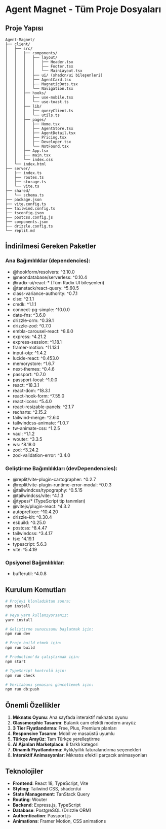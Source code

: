 # Agent Magnet - Tüm Proje Dosyaları

## Proje Yapısı
```
Agent-Magnet/
├── client/
│   ├── src/
│   │   ├── components/
│   │   │   ├── layout/
│   │   │   │   ├── Header.tsx
│   │   │   │   ├── Footer.tsx
│   │   │   │   └── MainLayout.tsx
│   │   │   ├── ui/ (shadcn/ui bileşenleri)
│   │   │   ├── AgentCard.tsx
│   │   │   ├── MagneticDots.tsx
│   │   │   └── Navigation.tsx
│   │   ├── hooks/
│   │   │   ├── use-mobile.tsx
│   │   │   └── use-toast.ts
│   │   ├── lib/
│   │   │   ├── queryClient.ts
│   │   │   └── utils.ts
│   │   ├── pages/
│   │   │   ├── Home.tsx
│   │   │   ├── AgentStore.tsx
│   │   │   ├── AgentDetail.tsx
│   │   │   ├── Pricing.tsx
│   │   │   ├── Developer.tsx
│   │   │   └── NotFound.tsx
│   │   ├── App.tsx
│   │   ├── main.tsx
│   │   └── index.css
│   └── index.html
├── server/
│   ├── index.ts
│   ├── routes.ts
│   ├── storage.ts
│   └── vite.ts
├── shared/
│   └── schema.ts
├── package.json
├── vite.config.ts
├── tailwind.config.ts
├── tsconfig.json
├── postcss.config.js
├── components.json
├── drizzle.config.ts
└── replit.md
```

## İndirilmesi Gereken Paketler

### Ana Bağımlılıklar (dependencies):
- @hookform/resolvers: ^3.10.0
- @neondatabase/serverless: ^0.10.4
- @radix-ui/react-* (Tüm Radix UI bileşenleri)
- @tanstack/react-query: ^5.60.5
- class-variance-authority: ^0.7.1
- clsx: ^2.1.1
- cmdk: ^1.1.1
- connect-pg-simple: ^10.0.0
- date-fns: ^3.6.0
- drizzle-orm: ^0.39.1
- drizzle-zod: ^0.7.0
- embla-carousel-react: ^8.6.0
- express: ^4.21.2
- express-session: ^1.18.1
- framer-motion: ^11.13.1
- input-otp: ^1.4.2
- lucide-react: ^0.453.0
- memorystore: ^1.6.7
- next-themes: ^0.4.6
- passport: ^0.7.0
- passport-local: ^1.0.0
- react: ^18.3.1
- react-dom: ^18.3.1
- react-hook-form: ^7.55.0
- react-icons: ^5.4.0
- react-resizable-panels: ^2.1.7
- recharts: ^2.15.2
- tailwind-merge: ^2.6.0
- tailwindcss-animate: ^1.0.7
- tw-animate-css: ^1.2.5
- vaul: ^1.1.2
- wouter: ^3.3.5
- ws: ^8.18.0
- zod: ^3.24.2
- zod-validation-error: ^3.4.0

### Geliştirme Bağımlılıkları (devDependencies):
- @replit/vite-plugin-cartographer: ^0.2.7
- @replit/vite-plugin-runtime-error-modal: ^0.0.3
- @tailwindcss/typography: ^0.5.15
- @tailwindcss/vite: ^4.1.3
- @types/* (TypeScript tip tanımları)
- @vitejs/plugin-react: ^4.3.2
- autoprefixer: ^10.4.20
- drizzle-kit: ^0.30.4
- esbuild: ^0.25.0
- postcss: ^8.4.47
- tailwindcss: ^3.4.17
- tsx: ^4.19.1
- typescript: 5.6.3
- vite: ^5.4.19

### Opsiyonel Bağımlılıklar:
- bufferutil: ^4.0.8

## Kurulum Komutları

```bash
# Projeyi klonladıktan sonra:
npm install

# Veya yarn kullanıyorsanız:
yarn install

# Geliştirme sunucusunu başlatmak için:
npm run dev

# Proje build etmek için:
npm run build

# Production'da çalıştırmak için:
npm start

# TypeScript kontrolü için:
npm run check

# Veritabanı şemasını güncellemek için:
npm run db:push
```

## Önemli Özellikler

1. **Mıknatıs Oyunu**: Ana sayfada interaktif mıknatıs oyunu
2. **Glassmorphic Tasarım**: Bulanık cam efektli modern arayüz
3. **3 Tier Fiyatlandırma**: Free, Plus, Premium planları
4. **Responsive Tasarım**: Mobil ve masaüstü uyumlu
5. **Türkçe Arayüz**: Tam Türkçe yerelleştirme
6. **AI Ajanları Marketplace**: 8 farklı kategori
7. **Dinamik Fiyatlandırma**: Aylık/yıllık faturalandırma seçenekleri
8. **Interaktif Animasyonlar**: Mıknatıs efektli parçacık animasyonları

## Teknolojiler

- **Frontend**: React 18, TypeScript, Vite
- **Styling**: Tailwind CSS, shadcn/ui
- **State Management**: TanStack Query
- **Routing**: Wouter
- **Backend**: Express.js, TypeScript
- **Database**: PostgreSQL (Drizzle ORM)
- **Authentication**: Passport.js
- **Animations**: Framer Motion, CSS animations